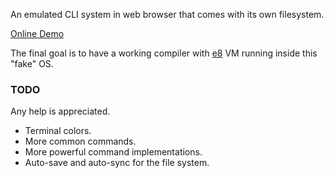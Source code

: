An emulated CLI system in web browser that comes with its own
filesystem.

[Online Demo](http://h8liu.github.io/c8/)

The final goal is to have a working compiler with
[e8](http://github.com/h8liu/e8) VM running inside this "fake" OS.

### TODO

Any help is appreciated.

- Terminal colors.
- More common commands.
- More powerful command implementations.
- Auto-save and auto-sync for the file system.

